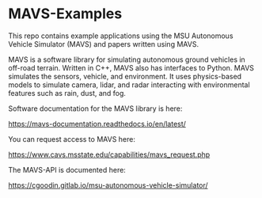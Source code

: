 # MAVS-Examples
This repo contains example applications using the MSU Autonomous Vehicle Simulator (MAVS) and papers written using MAVS.

MAVS is a software library for simulating autonomous ground vehicles in off-road terrain. Written in C++, MAVS also has interfaces to  Python. MAVS simulates the sensors, vehicle, and environment. It uses physics-based models to simulate camera, lidar, and radar interacting with environmental features such as rain, dust, and fog.


Software documentation for the MAVS library is here:

https://mavs-documentation.readthedocs.io/en/latest/



You can request access to MAVS here:

https://www.cavs.msstate.edu/capabilities/mavs_request.php



The MAVS-API is documented here:

https://cgoodin.gitlab.io/msu-autonomous-vehicle-simulator/
